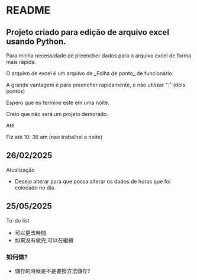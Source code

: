 # README 

## Projeto criado para edição de arquivo excel usando Python.

Para minha necessidade de preencher dados para o arquivo excel de forma mais rápida.

O arquivo de excel é um arquivo de \_Folha de ponto\_ de funcionário. 

A grande vantagem é para preencher rapidamente, e não utilizar ":" (dois pontos)

Espero que eu termine este em uma noite. 

Creio que não será um projeto demorado. 

Até

Fiz até 10: 36 am (nao trabalhei a noite)

## 26/02/2025 
Atualização 
* Desejo alterar para que possa alterar os dados de horas que foi colocado no dia. 

## 25/05/2025
To-do list 
* 可以更改時間.
* 如果沒有做完,可以在繼續

### 如何做?
* 儲存的時候是不是要換方法儲存?
